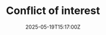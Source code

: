 ---
title: Conflict of interest
linkTitle: Conflict of interest
date: '2025-05-19T15:17:00Z'
weight: 1
description: Green Orbit Digital's conflict of interest policy mandates disclosure
  of any personal or financial interests that may influence decision-making, applies
  to all representatives, and outlines management measures, prohibited conduct, and
  consequences for non-compliance to uphold integrity and transparency.
draft: false
ref: conflict-of-interest
---